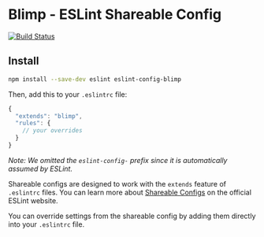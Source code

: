 # Blimp - ESLint Shareable Config
[![Build Status](https://travis-ci.org/GetBlimp/eslint-config-blimp.svg?branch=master)](https://travis-ci.org/GetBlimp/eslint-config-blimp)

## Install

```bash
npm install --save-dev eslint eslint-config-blimp
```

Then, add this to your `.eslintrc` file:

```js
{
  "extends": "blimp",
  "rules": {
    // your overrides
  }
}
```

*Note: We omitted the `eslint-config-` prefix since it is automatically assumed by ESLint.*

Shareable configs are designed to work with the `extends` feature of `.eslintrc` files. You can learn more about [Shareable Configs](http://eslint.org/docs/developer-guide/shareable-configs) on the official ESLint website.

You can override settings from the shareable config by adding them directly into your
`.eslintrc` file.

